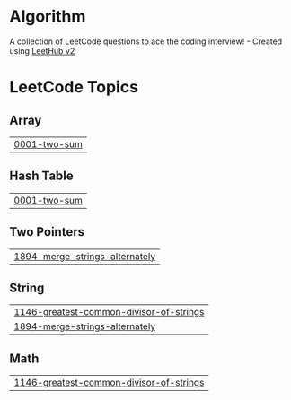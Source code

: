 # Algorithm
A collection of LeetCode questions to ace the coding interview! - Created using [LeetHub v2](https://github.com/arunbhardwaj/LeetHub-2.0)

<!---LeetCode Topics Start-->
# LeetCode Topics
## Array
|  |
| ------- |
| [0001-two-sum](https://github.com/suuuuunn/Algorithm/tree/master/0001-two-sum) |
## Hash Table
|  |
| ------- |
| [0001-two-sum](https://github.com/suuuuunn/Algorithm/tree/master/0001-two-sum) |
## Two Pointers
|  |
| ------- |
| [1894-merge-strings-alternately](https://github.com/suuuuunn/Algorithm/tree/master/1894-merge-strings-alternately) |
## String
|  |
| ------- |
| [1146-greatest-common-divisor-of-strings](https://github.com/suuuuunn/Algorithm/tree/master/1146-greatest-common-divisor-of-strings) |
| [1894-merge-strings-alternately](https://github.com/suuuuunn/Algorithm/tree/master/1894-merge-strings-alternately) |
## Math
|  |
| ------- |
| [1146-greatest-common-divisor-of-strings](https://github.com/suuuuunn/Algorithm/tree/master/1146-greatest-common-divisor-of-strings) |
<!---LeetCode Topics End-->